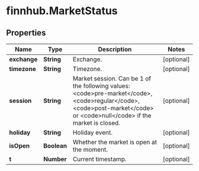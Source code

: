 # finnhub.MarketStatus

## Properties

Name | Type | Description | Notes
------------ | ------------- | ------------- | -------------
**exchange** | **String** | Exchange. | [optional] 
**timezone** | **String** | Timezone. | [optional] 
**session** | **String** | Market session. Can be 1 of the following values: &lt;code&gt;pre-market&lt;/code&gt;,&lt;code&gt;regular&lt;/code&gt;,&lt;code&gt;post-market&lt;/code&gt; or &lt;code&gt;null&lt;/code&gt; if the market is closed. | [optional] 
**holiday** | **String** | Holiday event. | [optional] 
**isOpen** | **Boolean** | Whether the market is open at the moment. | [optional] 
**t** | **Number** | Current timestamp. | [optional] 


